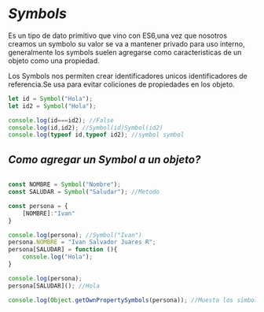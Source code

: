 # *Symbols*

Es un tipo de dato primitivo que vino con ES6,una vez que nosotros creamos un symbolo su valor se va a mantener privado para uso interno, generalmente los symbols suelen agregarse como caracteristicas de un objeto como una propiedad.

Los Symbols nos permiten crear identificadores unicos identificadores de  referencia.Se usa para evitar coliciones de propiedades en los objeto.

```javascript
let id = Symbol("Hola");
let id2 = Symbol("Hola");

console.log(id===id2); //False
console.log(id,id2); //Symbol(id)Symbol(id2)
console.log(typeof id,typeof id2); //symbol symbol


```

## *Como agregar un Symbol a un objeto?*

```javascript

const NOMBRE = Symbol("Nombre");
const SALUDAR = Symbol("Saludar"); //Metodo

const persona = {
    [NOMBRE]:"Ivan"
}

console.log(persona); //Symbol("Ivan")
persona.NOMBRE = "Ivan Salvador Juares R";
persona[SALUDAR] = function (){
    console.log("Hola");
}

console.log(persona);
persona[SALUDAR](); //Hola

console.log(Object.getOwnPropertySymbols(persona)); //Muesta los simbolos del Objeto persona

```

